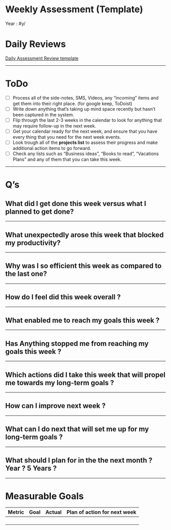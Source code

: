 # Weekly Assessment (Template)
Year : #y/

# Daily Reviews

[Daily Assessment Review template](Weekly%20Assessment%20(Template)%206c6e736ac7784c40914dbb0a9cf0db3e/Daily%20Assessment%20Review%20template%20c0d121d802be4d559d99653a4ddd6ae2.md)

---

# ToDo

- [ ]  Process all of the side-notes, SMS, Videos, any “incoming” items and get them into their right place. (for google keep, ToDoist)
- [ ]  Write down anything that’s taking up mind space recently but hasn’t been captured in the system.
- [ ]  Flip through the last 2-3 weeks in the calendar to look for anything that may require follow-up in the next week.
- [ ]  Get your calendar ready for the next week, and ensure that you have every thing that you need for the next week events.
- [ ]  Look trough all of the **projects list** to assess their progress and make additional action items to go forward.
- [ ]  Check any lists such as “Business ideas”, “Books to read”, “Vacations Plans” and any of them that you can take this week.

---

# Q’s

## What did I get done this week versus what I planned to get done?

---

## What unexpectedly arose this week that blocked my productivity?

---

## Why was I so efficient this week as compared to the last one?

---

## How do I feel did this week overall ?

---

## What enabled me to reach my goals this week ?

---

## Has Anything stopped me from reaching my goals this week ?

---

## Which actions did I take this week that will propel me towards my long-term goals ?

---

## How can I improve next week ?

---

## What can I do next that will set me up for my long-term goals ?

---

## What should I plan for in the the next month ? Year ? 5 Years ?

---

# Measurable Goals

| Metric | Goal | Actual | Plan of action for next week |
| --- | --- | --- | --- |
|  |  |  |  |
|  |  |  |  |
|  |  |  |  |
|  |  |  |  |